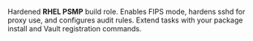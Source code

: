 Hardened **RHEL PSMP** build role. Enables FIPS mode, hardens sshd for proxy use, and configures audit rules. Extend tasks with your package install and Vault registration commands.
